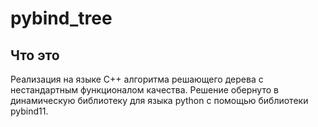 # pybind_tree

## Что это

Реализация на языке C++ алгоритма решающего дерева с нестандартным функционалом качества.
Решение обернуто в динамическую библиотеку для языка python с помощью библиотеки pybind11.
